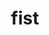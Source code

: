 ---
category: 4-letters
denotation: null
name: fist
reference_link: https://www.etymonline.com/word/fist
root_language: null
root_name: null
title: fist
type: free
word_sums:
- respelling: fist
  sum: 'Fist + '
---
